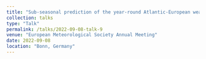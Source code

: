 ```yaml
---
title: "Sub-seasonal prediction of the year-round Atlantic-European weather regimes. "
collection: talks
type: "Talk"
permalink: /talks/2022-09-08-talk-9
venue: "European Meteorological Society Annual Meeting"
date: 2022-09-08
location: "Bonn, Germany"
---
```


